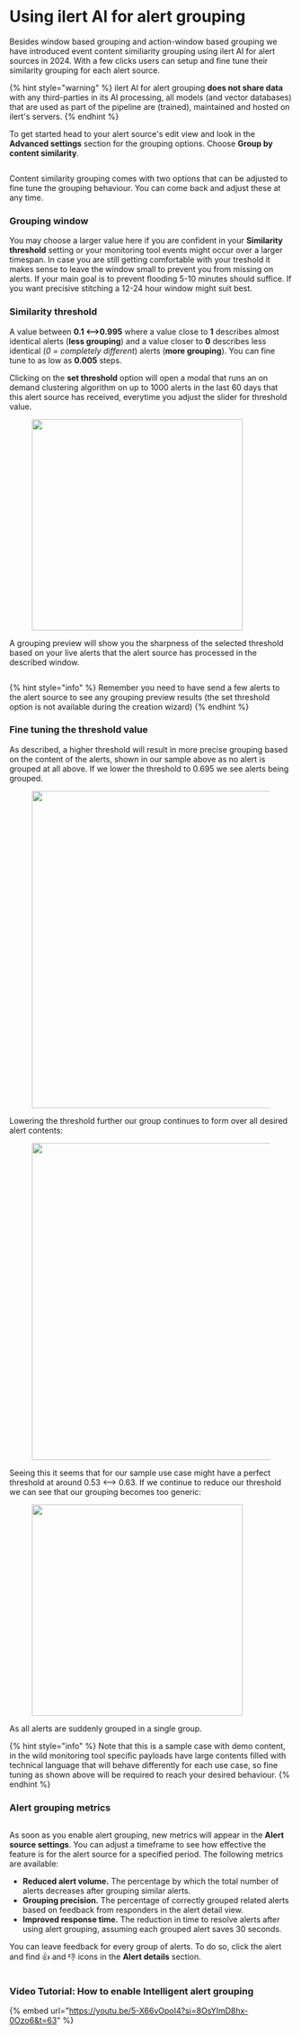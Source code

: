 # Using ilert AI for alert grouping

Besides window based grouping and action-window based grouping we have introduced event content similiarity grouping using ilert AI for alert sources in 2024. With a few clicks users can setup and fine tune their similarity grouping for each alert source.

{% hint style="warning" %}
ilert AI for alert grouping **does not share data** with any third-parties in its AI processing, all models (and vector databases) that are used as part of the pipeline are (trained), maintained and hosted on ilert's servers.
{% endhint %}

To get started head to your alert source's edit view and look in the **Advanced settings** section for the grouping options. Choose **Group by content similarity**.

<figure><img src="../.gitbook/assets/image (107).png" alt=""><figcaption></figcaption></figure>

Content similarity grouping comes with two options that can be adjusted to fine tune the grouping behaviour. You can come back and adjust these at any time.

### Grouping window

You may choose a larger value here if you are confident in your **Similarity threshold** setting or your monitoring tool events might occur over a larger timespan. In case you are still getting comfortable with your treshold it makes sense to leave the window small to prevent you from missing on alerts. If your main goal is to prevent flooding 5-10 minutes should suffice. If you want precisive stitching a 12-24 hour window might suit best.

### Similarity threshold

A value between **0.1 <-->0.995** where a value close to **1** describes almost identical alerts (**less grouping**) and a value closer to **0** describes less identical (_0 = completely different_) alerts (**more grouping**). You can fine tune to as low as **0.005** steps.

Clicking on the **set threshold** option will open a modal that runs an on demand clustering algorithm on up to 1000 alerts in the last 60 days that this alert source has received, everytime you adjust the slider for threshold value.

<figure><img src="../.gitbook/assets/image (108).png" alt="" width="375"><figcaption></figcaption></figure>

A grouping preview will show you the sharpness of the selected threshold based on your live alerts that the alert source has processed in the described window.

<figure><img src="../.gitbook/assets/image (109).png" alt=""><figcaption></figcaption></figure>

{% hint style="info" %}
Remember you need to have send a few alerts to the alert source to see any grouping preview results (the set threshold option is not available during the creation wizard)
{% endhint %}

### Fine tuning the threshold value

As described, a higher threshold will result in more precise grouping based on the content of the alerts, shown in our sample above as no alert is grouped at all above. If we lower the threshold to 0.695 we see alerts being grouped.

<figure><img src="../.gitbook/assets/image (110).png" alt="" width="563"><figcaption></figcaption></figure>

Lowering the threshold further our group continues to form over all desired alert contents:

<figure><img src="../.gitbook/assets/image (111).png" alt="" width="563"><figcaption></figcaption></figure>

Seeing this it seems that for our sample use case might have a perfect threshold at around 0.53 <--> 0.63. If we continue to reduce our threshold we can see that our grouping becomes too generic:

<figure><img src="../.gitbook/assets/image (112).png" alt="" width="375"><figcaption></figcaption></figure>

As all alerts are suddenly grouped in a single group.

{% hint style="info" %}
Note that this is a sample case with demo content, in the wild monitoring tool specific payloads have large contents filled with technical language that will behave differently for each use case, so fine tuning as shown above will be required to reach your desired behaviour.
{% endhint %}

### Alert grouping metrics

<figure><img src="../.gitbook/assets/pika-1722248028947-2x 1.png" alt=""><figcaption></figcaption></figure>

As soon as you enable alert grouping, new metrics will appear in the **Alert source settings**. You can adjust a timeframe to see how effective the feature is for the alert source for a specified period. The following metrics are available:

* **Reduced alert volume.** The percentage by which the total number of alerts decreases after grouping similar alerts.&#x20;
* **Grouping precision.** The percentage of correctly grouped related alerts based on feedback from responders in the alert detail view.&#x20;
* **Improved response time.** The reduction in time to resolve alerts after using alert grouping, assuming each grouped alert saves 30 seconds.

You can leave feedback for every group of alerts. To do so, click the alert and find 👍 and 👎 icons in the **Alert details** section.

<figure><img src="../.gitbook/assets/pika-1723213808618-2x.png" alt=""><figcaption></figcaption></figure>

### Video Tutorial: How to enable Intelligent alert grouping

{% embed url="https://youtu.be/5-X66vOpoI4?si=8OsYImD8hx-0Ozo6&t=63" %}
